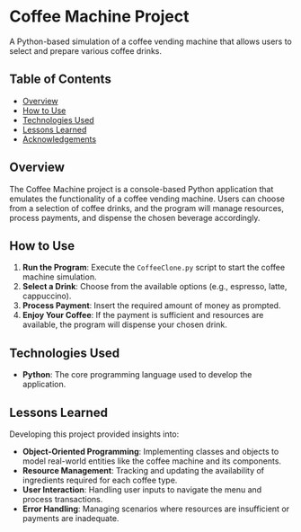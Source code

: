 # Coffee Machine Project

A Python-based simulation of a coffee vending machine that allows users to select and prepare various coffee drinks.

## Table of Contents

- [Overview](#overview)
- [How to Use](#how-to-use)
- [Technologies Used](#technologies-used)
- [Lessons Learned](#lessons-learned)
- [Acknowledgements](#acknowledgements)

## Overview

The Coffee Machine project is a console-based Python application that emulates the functionality of a coffee vending machine. Users can choose from a selection of coffee drinks, and the program will manage resources, process payments, and dispense the chosen beverage accordingly.

## How to Use

1. **Run the Program**: Execute the `CoffeeClone.py` script to start the coffee machine simulation.
2. **Select a Drink**: Choose from the available options (e.g., espresso, latte, cappuccino).
3. **Process Payment**: Insert the required amount of money as prompted.
4. **Enjoy Your Coffee**: If the payment is sufficient and resources are available, the program will dispense your chosen drink.

## Technologies Used

- **Python**: The core programming language used to develop the application.

## Lessons Learned

Developing this project provided insights into:

- **Object-Oriented Programming**: Implementing classes and objects to model real-world entities like the coffee machine and its components.
- **Resource Management**: Tracking and updating the availability of ingredients required for each coffee type.
- **User Interaction**: Handling user inputs to navigate the menu and process transactions.
- **Error Handling**: Managing scenarios where resources are insufficient or payments are inadequate.
